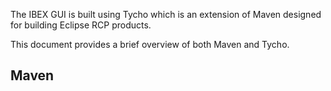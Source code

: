 The IBEX GUI is built using Tycho which is an extension of Maven designed for building Eclipse RCP products.

This document provides a brief overview of both Maven and Tycho.

## Maven ##